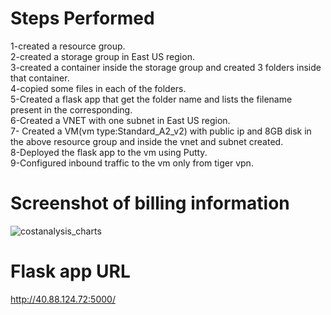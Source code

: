 # Steps Performed
  1-created a resource group.<br>
  2-created a storage group in East US region.<br>
  3-created a container inside the storage group and created 3 folders inside that container.<br>
  4-copied some files in each of the folders.<br>
  5-Created a flask app that get the folder name and lists the filename present in the corresponding.<br>
  6-Created a VNET with one subnet in East US region.<br>
  7- Created a VM(vm type:Standard_A2_v2) with public ip and 8GB disk in the above resource group and inside the vnet and subnet created.<br>
  8-Deployed the flask app to the vm using Putty.<br>
  9-Configured inbound traffic to the vm only from tiger vpn.<br>
  
  # Screenshot of billing information
  ![costanalysis_charts](https://user-images.githubusercontent.com/92777791/162248005-cae35e04-16d2-4d9a-b6ef-cc6c59a77c79.png)
  
  # Flask app URL
  http://40.88.124.72:5000/
